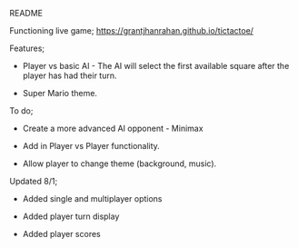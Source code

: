 README

Functioning live game;
https://grantjhanrahan.github.io/tictactoe/

Features;
- Player vs basic AI - The AI will select the first available square after the player has had their turn.

- Super Mario theme.

To do;
- Create a more advanced AI opponent - Minimax

- Add in Player vs Player functionality.

- Allow player to change theme (background, music).

Updated 8/1;
- Added single and multiplayer options

- Added player turn display

- Added player scores
